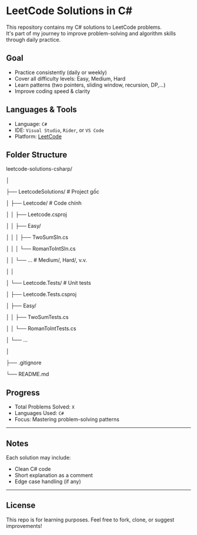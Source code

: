 # LeetCode Solutions in C#

This repository contains my C# solutions to LeetCode problems.  
It's part of my journey to improve problem-solving and algorithm skills through daily practice.

## Goal

- Practice consistently (daily or weekly)
- Cover all difficulty levels: Easy, Medium, Hard
- Learn patterns (two pointers, sliding window, recursion, DP,...)
- Improve coding speed & clarity

## Languages & Tools

- Language: `C#`
- IDE: `Visual Studio`, `Rider`, or `VS Code`
- Platform: [LeetCode](https://leetcode.com/)

## Folder Structure

leetcode-solutions-csharp/

│

├── LeetcodeSolutions/               # Project gốc

│   ├── Leetcode/                    # Code chính

│   │   ├── Leetcode.csproj

│   │   ├── Easy/

│   │   │   ├── TwoSumSln.cs

│   │   │   └── RomanToIntSln.cs

│   │   └── ...                      # Medium/, Hard/, v.v.

│   │

│   └── Leetcode.Tests/             # Unit tests

│       ├── Leetcode.Tests.csproj

│       ├── Easy/

│       │   ├── TwoSumTests.cs

│       │   └── RomanToIntTests.cs

│       └── ...

│

├── .gitignore

└── README.md

## Progress

- Total Problems Solved: `X`
- Languages Used: `C#`
- Focus: Mastering problem-solving patterns

---

## Notes

Each solution may include:
- Clean C# code
- Short explanation as a comment
- Edge case handling (if any)

---

## License

This repo is for learning purposes. Feel free to fork, clone, or suggest improvements!
